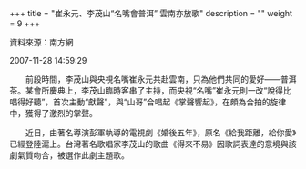 +++
title = "崔永元、李茂山“名嘴會普洱” 雲南亦放歌"
description = ""
weight = 9
+++

資料來源：南方網

2007-11-28 14:59:29

　　前段時間，李茂山與央視名嘴崔永元共赴雲南，只為他們共同的愛好——普洱茶。某會所慶典上，李茂山臨時客串了主持，而央視“名嘴”崔永元則一改“說得比唱得好聽”，首次主動“獻聲”，與“山哥”合唱起《掌聲響起》，在頗為合拍的旋律中，獲得了激烈的掌聲。

　　近日，由著名導演彭軍執導的電視劇《婚後五年》，原名《給我距離，給你愛》已經登陸滬上。台灣著名歌唱家李茂山的歌曲《得來不易》因歌詞表達的意境與該劇氣質吻合，被選作此劇主題歌。